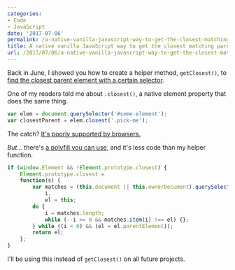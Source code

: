 ```yaml
---
categories:
- Code
- JavaScript
date: '2017-07-06'
permalink: /a-native-vanilla-javascript-way-to-get-the-closest-matching-parent-element/
title: A native vanilla JavaScript way to get the closest matching parent element
url: /2017/07/06/a-native-vanilla-javascript-way-to-get-the-closest-matching-parent-element
---
```


Back in June, I showed you how to create a helper method, `getClosest()`, to [find the closest parent element with a certain selector](/how-to-get-the-closest-parent-element-with-a-matching-selector-using-vanilla-javascript/).

One of my readers told me about `.closest()`, a native element property that does the same thing.

```javascript
var elem = document.querySelector('#some-element');
var closestParent = elem.closest('.pick-me');
```

The catch? [It's poorly supported by browsers.](https://developer.mozilla.org/en-US/docs/Web/API/Element/closest#Browser_compatibility)

*But...* there's [a polyfill you can use](https://developer.mozilla.org/en-US/docs/Web/API/Element/closest#Polyfill), and it's less code than my helper function.

```javascript
if (window.Element && !Element.prototype.closest) {
    Element.prototype.closest =
    function(s) {
        var matches = (this.document || this.ownerDocument).querySelectorAll(s),
            i,
            el = this;
        do {
            i = matches.length;
            while (--i >= 0 && matches.item(i) !== el) {};
        } while ((i < 0) && (el = el.parentElement));
        return el;
    };
}
```

I'll be using this instead of `getClosest()` on all future projects.